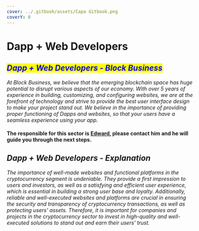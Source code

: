 ```yaml
---
cover: ../.gitbook/assets/Capa Gitbook.png
coverY: 0
---
```


# Dapp + Web Developers

## _<mark style="color:blue;">Dapp + Web Developers - Block Business</mark>_

_At Block Business, we believe that the emerging blockchain space has huge potential to disrupt various aspects of our economy. With over 5 years of experience in building, customizing, and configuring websites, we are at the forefront of technology and strive to provide the best user interface design to make your project stand out. We believe in the importance of providing proper functioning of Dapps and websites, so that your users have a seamless experience using your app._

#### The responsible for this sector is [Edward](https://t.me/EdwardblockB), please contact him and he will guide you through the next steps.

## _Dapp + Web Developers - Explanation_&#x20;

_The importance of well-made websites and functional platforms in the cryptocurrency segment is undeniable. They provide a first impression to users and investors, as well as a satisfying and efficient user experience, which is essential in building a strong user base and loyalty. Additionally, reliable and well-executed websites and platforms are crucial in ensuring the security and transparency of cryptocurrency transactions, as well as protecting users' assets. Therefore, it is important for companies and projects in the cryptocurrency sector to invest in high-quality and well-executed solutions to stand out and earn their users' trust._
